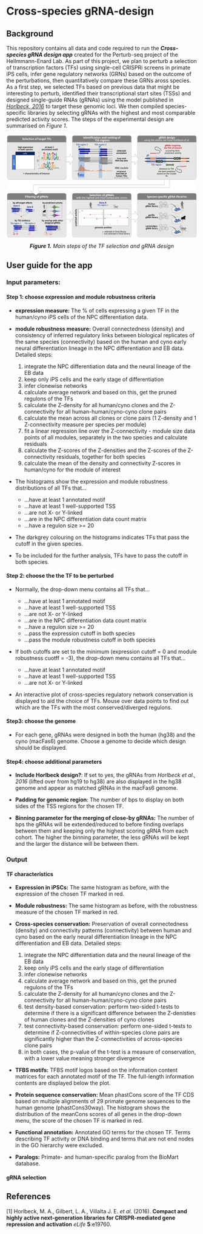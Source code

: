 # Cross-species gRNA-design

## Background

This repository contains all data and code required to run the ***Cross-species gRNA design app*** created for the Perturb-seq project of the Hellmmann-Enard Lab. As part of this project, we plan to perturb a selection of transcription factors (TFs) using single-cell CRISPRi screens in primate iPS cells, infer gene regulatory networks (GRNs) based on the outcome of the perturbations, then quantitatively compare these GRNs aross species. As a first step, we selected TFs based on previous data that might be interesting to perturb, identified their transcriptional start sites (TSSs) and designed single-guide RNAs (gRNAs) using the model published in [*Horlbeck, 2016*](#1) to target these genomic loci. We then compiled species-specific libraries by selecting gRNAs with the highest and most comparable predicted activity scores. The steps of the experimental design are summarised on *Figure 1*.

<p>
  <img align="center"
  src="gRNA_design_pipeline.pdf"
  alt="flowchart"></p>
  <p align="center"><em><strong>Figure 1.</strong> Main steps of the TF selection and gRNA design</em></p>

## User guide for the app

### Input parameters:

#### Step 1: choose expression and module robustness criteria

- **expression measure:** The % of cells expressing a given TF in the human/cyno iPS cells of the NPC differentiation data.

- **module robustness measure:** Overall connectedness (density) and consistency of inferred regulatory links between biological replicates of the same species (connectivity) based on the human and cyno early neural differentiation lineage in the NPC differentiation and EB data. Detailed steps:

  1. integrate the NPC differentiation data and the neural lineage of the EB data
  2. keep only iPS cells and the early stage of differentiation
  3. infer clonewise networks
  4. calculate average network and based on this, get the pruned regulons of the TFs
  5. calculate the Z-density for all human/cyno clones and the Z-connectivity for all human-human/cyno-cyno clone pairs
  6. calculate the mean across all clones or clone pairs (1 Z-density and 1 Z-connectivity measure per species per module)
  7. fit a linear regression line over the Z-connectivity - module size data points of all modules, separately in the two species and calculate residuals
  8. calculate the Z-scores of the Z-densities and the Z-scores of the Z-connectivity residuals, together for both species
  9. calculate the mean of the density and connectivity Z-scores in human/cyno for the module of interest
  
- The histograms show the expression and module robustness distributions of all TFs that...

  - ...have at least 1 annotated motif
  - ...have at least 1 well-supported TSS 
  - ...are not X- or Y-linked
  - ...are in the NPC differentiation data count matrix
  - ...have a regulon size >= 20
  
- The darkgrey colouring on the histograms indicates TFs that pass the cutoff in the given species.

- To be included for the further analysis, TFs have to pass the cutoff in both species.

#### Step 2: choose the the TF to be perturbed

- Normally, the drop-down menu contains all TFs that...

  - ...have at least 1 annotated motif
  - ...have at least 1 well-supported TSS 
  - ...are not X- or Y-linked
  - ...are in the NPC differentiation data count matrix
  - ...have a regulon size >= 20
  - ...pass the expression cutoff in both species
  - ...pass the module robustness cutoff in both species
  
- If both cutoffs are set to the minimum (expression cutoff = 0 and module robustness cuotff = -3), the drop-down menu contains all TFs that...

  - ...have at least 1 annotated motif
  - ...have at least 1 well-supported TSS 
  - ...are not X- or Y-linked
  
- An interactive plot of cross-species regulatory network conservation is displayed to aid the choice of TFs. Mouse over data points to find out which are the TFs with the most conserved/diverged regulons.

#### Step3: choose the genome

- For each gene, gRNAs were designed in both the human (hg38) and the cyno (macFas6) genome. Choose a genome to decide which design should be displayed.

#### Step4: choose additional parameters

- **Include Horlbeck design?**: If set to yes, the gRNAs from *Horlbeck et al., 2016* (lifted over from hg19 to hg38) are also displayed in the hg38 genome and appear as matched gRNAs in the macFas6 genome.

- **Padding for genomic region**: The number of bps to display on both sides of the TSS regions for the chosen TF.

- **Binning parameter for the merging of close-by gRNAs:** The number of bps the gRNAs will be extended/reduced to before finding overlaps between them and keeping only the highest scoring gRNA from each cohort. The higher the binning parameter, the less gRNAs will be kept and the larger the distance will be between them.

### Output

#### TF characteristics
 
  - **Expression in iPSCs:** The same histogram as before, with the expression of the chosen TF marked in red.
  
  - **Module robustness:** The same histogram as before, with the robustness measure of the chosen TF marked in red.
  
  - **Cross-species conservation:** Preservation of overall connectedness (density) and connectivity patterns (connectivity) between human and cyno based on the early neural differentiation lineage in the NPC differentiation and EB data. Detailed steps:

    1. integrate the NPC differentiation data and the neural lineage of the EB data
    2. keep only iPS cells and the early stage of differentiation
    3. infer clonewise networks
    4. calculate average network and based on this, get the pruned regulons of the TFs
    5. calculate the Z-density for all human/cyno clones and the Z-connectivity for all human-human/cyno-cyno clone pairs
    6. test density-based conservation: perform two-sided t-tests to determine if there is a significant difference between the Z-denisties of human clones and the Z-densities of cyno clones
    7. test connectivity-based conservation: perform one-sided t-tests to determine if  Z-connectivities of within-species clone pairs are significantly higher than the Z-connectivities of across-species clone pairs
    8. in both cases, the p-value of the t-test is a measure of conservation, with a lower value meaning stronger divergence
    
  - **TFBS motifs:** TFBS motif logos based on the information content matrices for each annotated motif of the TF. The full-length information contents are displayed below the plot.
  
  - **Protein sequence conservation:** Mean phastCons score of the TF CDS based on multiple alignments of 29 primate genome sequences to the human genome (phastCons30way). The histogram shows the distribution of the meanCons scores of all genes in the drop-down menu, the score of the chosen TF is marked in red.
  
  - **Functional annotation:** Annotated GO terms for the chosen TF. Terms describing TF activity or DNA binding and terms that are not end nodes in the GO hierarchy were excluded.
  
  - **Paralogs:** Primate- and human-specific paralog from the BioMart database. 
  
#### gRNA selection

## References
<a id="1">[1]</a> 
Horlbeck, M. A., Gilbert, L. A., Villalta J. E. *et al*. (2016). **Compact and highly active next-generation libraries for CRISPR-mediated gene repression and activation** *eLife* **5**:e19760.



